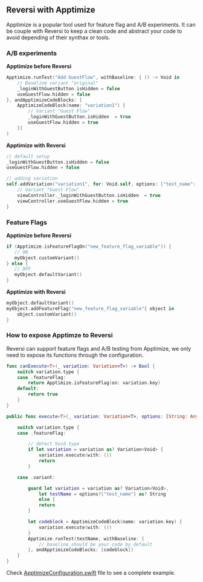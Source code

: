 ## Reversi with Apptimize

Apptimize is a popular tool used for feature flag and A/B experiments.
It can be couple with Reversi to keep a clean code and abstract your code to avoid depending of their synthax or tools.

### A/B experiments

__Apptimize before Reversi__
```swift
Apptimize.runTest("Add GuestFlow", withBaseline: { () -> Void in
    // Baseline variant "original"
    _loginWithGuestButton.isHidden = false
    useGuestFlow.hidden = false
}, andApptimizeCodeBlocks: [
    ApptimizeCodeBlock(name: "variation1") {
        // Variant "Guest Flow"
        _loginWithGuestButton.isHidden  = true
        useGuestFlow.hidden = true
    }]
)
```

__Apptimize with Reversi__

```swift
// default setup
_loginWithGuestButton.isHidden = false
useGuestFlow.hidden = false

// adding variation
self.addVariation("variation1", for: Void.self, options: ["test_name": "Add GuestFlow"]) { viewController, _ in
    // Variant "Guest Flow"
    viewController._loginWithGuestButton.isHidden  = true
    viewController.useGuestFlow.hidden = true
}
```

### Feature Flags

__Apptimize before Reversi__
```swift
if (Apptimize.isFeatureFlagOn("new_feature_flag_variable")) {
   // ON
   myObject.customVariant()
} else {
   // OFF
   myObject.defaultVariant()
}
```

__Apptimize with Reversi__

```swift
myObject.defaultVariant()
myObject.addFeatureFlag("new_feature_flag_variable"{ object in
    object.customVariant()
}
```

### How to expose Apptimze to Reversi

Reversi can support feature flags and A/B testing from Apptimize, we only need to expose its functions through the configuration.

```swift
func canExecute<T>(_ variation: Variation<T>) -> Bool {
    switch variation.type {
    case .featureFlag:
        return Apptimize.isFeatureFlag(on: variation.key)
    default:
        return true
    }
}

public func execute<T>(_ variation: Variation<T>, options: [String: Any]?) {

    switch variation.type {
    case .featureFlag:

        // detect Void type
        if let variation = variation as? Variation<Void> {
            variation.execute(with: ())
            return
        }

    case .variant:

        guard let variation = variation as? Variation<Void>,
            let testName = options?["test_name"] as? String
            else {
            return
        }

        let codeblock = ApptimizeCodeBlock(name: variation.key) {
            variation.execute(with: ())
        }
        Apptimize.runTest(testName, withBaseline: {
            // baseline should be your code by default
        }, andApptimizeCodeBlocks: [codeblock])
    }
}
```

Check [ApptimizeConfiguration.swift](https://github.com/popei69/reversi/blob/master/Example/Reversi/ApptimizeConfiguration.swift) file to see a complete example.
